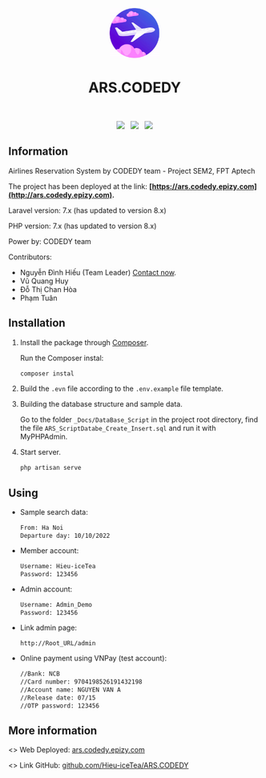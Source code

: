 <p align="center">
    <a href="http://ars.codedy.epizy.com" target="_blank">
        <img src="https://raw.githubusercontent.com/Hieu-iceTea/ARS.CODEDY/master/public/img/logo/logo_animation.gif" height="100px">
    </a>
    <h1 align="center">ARS.CODEDY</h1>
    <br>
    <p align="center">
        <a href="http://github.com/Hieu-iceTea/ARS.CODEDY"><img src="https://cdn.iconscout.com/icon/free/png-512/github-153-675523.png" height="25px"></a>
    &nbsp;
        <a href="http://ars.codedy.epizy.com"><img src="https://lapcamerataihaiphong.com/wp-content/uploads/2018/02/website.png" height="25px"></a>
    &nbsp;
        <a href="http://fb.com/Hieu.iceTea"><img src="https://upload.wikimedia.org/wikipedia/commons/thumb/0/05/Facebook_Logo_%282019%29.png/480px-Facebook_Logo_%282019%29.png" height="25px"></a>
    </p>
</p>

## Information

Airlines Reservation System by CODEDY team - Project SEM2, FPT Aptech

The project has been deployed at the link: <b> [https://ars.codedy.epizy.com](http://ars.codedy.epizy.com). </b>

Laravel version: 7.x (has updated to version 8.x)

PHP version: 7.x (has updated to version 8.x)

Power by: CODEDY team

Contributors:

  * Nguyễn Đình Hiếu (Team Leader) [Contact now](http://hieu-icetea.github.io).
  * Vũ Quang Huy
  * Đỗ Thị Chan Hòa
  * Phạm Tuân
  
## Installation

1. Install the package through [Composer](http://getcomposer.org/).

    Run the Composer instal:
    ```bash
    composer instal
    ```

2. Build the `.evn` file according to the `.env.example` file template.

3. Building the database structure and sample data.

    Go to the folder `_Docs/DataBase_Script` in the project root directory, find the file `ARS_ScriptDatabe_Create_Insert.sql` and run it with MyPHPAdmin.

4. Start server.

    ```bash
    php artisan serve
    ```

## Using

* Sample search data:

    ```
    From: Ha Noi
    Departure day: 10/10/2022
    ```

* Member account:

    ```
    Username: Hieu-iceTea
    Password: 123456
    ```

* Admin account:

    ```
    Username: Admin_Demo
    Password: 123456
    ```

* Link admin page:

    ```
    http://Root_URL/admin
    ```

* Online payment using VNPay (test account):

    ```
    //Bank: NCB
    //Card number: 9704198526191432198
    //Account name: NGUYEN VAN A
    //Release date: 07/15
    //OTP password: 123456 
    ```

## More information

<> Web Deployed: [ars.codedy.epizy.com](http://ars.codedy.epizy.com)

<> Link GitHub: [github.com/Hieu-iceTea/ARS.CODEDY](http://github.com/Hieu-iceTea/ARS.CODEDY)
